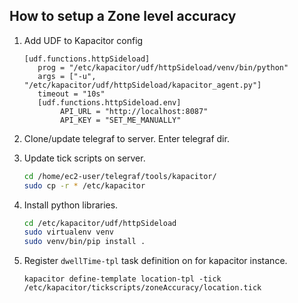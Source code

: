 ## How to setup a Zone level accuracy

1. Add UDF to Kapacitor config
    ```
    [udf.functions.httpSideload]
       prog = "/etc/kapacitor/udf/httpSideload/venv/bin/python"
       args = ["-u", "/etc/kapacitor/udf/httpSideload/kapacitor_agent.py"]
       timeout = "10s"
       [udf.functions.httpSideload.env]
            API_URL = "http://localhost:8087"
            API_KEY = "SET_ME_MANUALLY"
    ```

2. Clone/update telegraf to server. Enter telegraf dir.

3. Update tick scripts on server.
    ```bash
    cd /home/ec2-user/telegraf/tools/kapacitor/
    sudo cp -r * /etc/kapacitor
    ```
4. Install python libraries.
    ```bash
    cd /etc/kapacitor/udf/httpSideload
    sudo virtualenv venv
    sudo venv/bin/pip install .
    ```
    
3. Register ``dwellTime-tpl`` task definition on for kapacitor instance.
    ```
    kapacitor define-template location-tpl -tick /etc/kapacitor/tickscripts/zoneAccuracy/location.tick
    ```
    